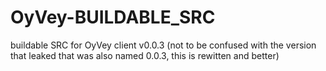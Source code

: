 # OyVey-BUILDABLE_SRC
buildable SRC for OyVey client v0.0.3 (not to be confused with the version that leaked that was also named 0.0.3, this is rewitten and better)
